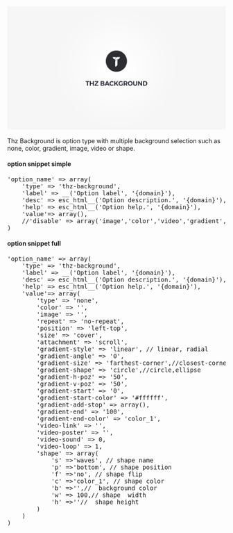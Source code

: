 <div class="thz-doc-image max">
<a class="thz-lightbox mfp-iframe" href="https://www.youtube.com/watch?v=QNfQwrPnMLw" data-mfp-title="Creatus WordPress Theme Thz Background Option Type" data-modal-size="large">
	<img src="../../docs-media/splash-thz-background.jpg" alt="Creatus WordPress Theme Thz Background Option Type" />
</a>
</div>

Thz Background is option type with multiple background selection such as none, color, gradient, image, video or shape.

#### option snippet simple

<pre class="pre-scrollable prettyprint light">
'option_name' => array(
	'type' => 'thz-background',
	'label' => __('Option label', '{domain}'),
	'desc' => esc_html__('Option description.', '{domain}'),
	'help' => esc_html__('Option help.', '{domain}'),
	'value'=> array(),
	//'disable' => array('image','color','video','gradient','shape'),
)
</pre>

#### option snippet full

<pre class="pre-scrollable prettyprint light">
'option_name' => array(
	'type' => 'thz-background',
	'label' => __('Option label', '{domain}'),
	'desc' => esc_html__('Option description.', '{domain}'),
	'help' => esc_html__('Option help.', '{domain}'),
	'value'=> array(
		'type' => 'none',
		'color' => '',
		'image' => '',
		'repeat' => 'no-repeat',
		'position' => 'left-top',
		'size' => 'cover',
		'attachment' => 'scroll',
		'gradient-style' => 'linear', // linear, radial
		'gradient-angle' => '0',
		'gradient-size' => 'farthest-corner',//closest-corner, closest-side,farthest-corner,farthest-side
		'gradient-shape' => 'circle',//circle,ellipse
		'gradient-h-poz' => '50',
		'gradient-v-poz' => '50',
		'gradient-start' => '0',
		'gradient-start-color' => '#ffffff',
		'gradient-add-stop' => array(),
		'gradient-end' => '100',
		'gradient-end-color' => 'color_1',
		'video-link' => '',
		'video-poster' => '',
		'video-sound' => 0,
		'video-loop' => 1,
		'shape' => array(
			's' =>'waves', // shape name
			'p' =>'bottom', // shape position
			'f' =>'no', // shape flip
			'c' =>'color_1', // shape color
			'b' =>'',//  background color
			'w' => 100,// shape  width
			'h' =>''//  shape height
		)
	)
)
</pre>
